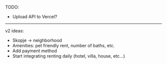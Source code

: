 TODO:

- Upload API to Vercel?

---

v2 ideas:

- Skopje -> neighborhood
- Amenities: pet friendly rent, number of baths, etc.
- Add payment method
- Start integrating renting daily (hotel, villa, house, etc...)

